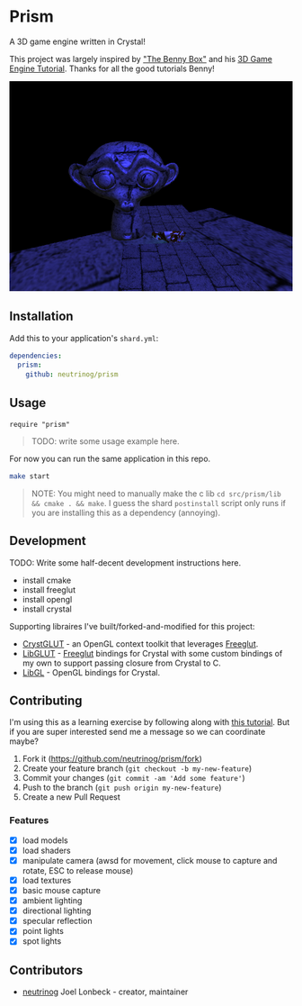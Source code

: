 # Prism

A 3D game engine written in Crystal!

This project was largely inspired by ["The Benny Box"](https://www.youtube.com/channel/UCnlpv-hhcsAtEHKR2y2fW4Q) and his [3D Game Engine Tutorial](https://www.youtube.com/watch?v=ss3AnSxJ2X8&list=PLEETnX-uPtBXP_B2yupUKlflXBznWIlL5&index=1). Thanks for all the good tutorials Benny!

![](./samples/sample.png "Sample 3D Scene")


## Installation

Add this to your application's `shard.yml`:

```yaml
dependencies:
  prism:
    github: neutrinog/prism
```

## Usage

```crystal
require "prism"
```

> TODO: write some usage example here.

For now you can run the same application in this repo.

```bash
make start
```

> NOTE: You might need to manually make the c lib `cd src/prism/lib && cmake . && make`.
> I guess the shard `postinstall` script only runs if you are installing this as a dependency (annoying).

## Development

TODO: Write some half-decent development instructions here.

- install cmake
- install freeglut
- install opengl
- install crystal

Supporting libraires I've built/forked-and-modified for this project:

- [CrystGLUT](https://github.com/neutrinog/cryst_glut) - an OpenGL context toolkit that leverages [Freeglut](http://freeglut.sourceforge.net/).
- [LibGLUT](https://github.com/neutrinog/lib_glut) - [Freeglut](http://freeglut.sourceforge.net/) bindings for Crystal with some custom bindings of my own to support passing closure from Crystal to C.
- [LibGL](https://github.com/neutrinog/cryst_glut) - OpenGL bindings for Crystal.

## Contributing

I'm using this as a learning exercise by following along with [this tutorial](https://www.youtube.com/watch?v=ss3AnSxJ2X8&list=PLEETnX-uPtBXP_B2yupUKlflXBznWIlL5&index=1). But if you are super interested send me a message so we can coordinate maybe?

1. Fork it (<https://github.com/neutrinog/prism/fork>)
2. Create your feature branch (`git checkout -b my-new-feature`)
3. Commit your changes (`git commit -am 'Add some feature'`)
4. Push to the branch (`git push origin my-new-feature`)
5. Create a new Pull Request

### Features

- [x] load models
- [x] load shaders
- [x] manipulate camera (awsd for movement, click mouse to capture and rotate, ESC to release mouse)
- [x] load textures
- [x] basic mouse capture
- [x] ambient lighting
- [x] directional lighting
- [x] specular reflection
- [x] point lights
- [x] spot lights

## Contributors

- [neutrinog](https://github.com/neutrinog) Joel Lonbeck - creator, maintainer
